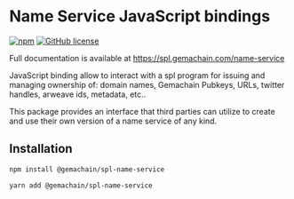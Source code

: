 # Name Service JavaScript bindings

[![npm](https://img.shields.io/npm/v/@gemachain/spl-name-service)](https://unpkg.com/@gemachain/spl-name-service@latest/) [![GitHub license](https://img.shields.io/badge/license-APACHE-blue.svg)](https://github.com/gemachain-labs/token-list/blob/b3fa86b3fdd9c817139e38641d46c5a892542a52/LICENSE)

Full documentation is available at https://spl.gemachain.com/name-service

JavaScript binding allow to interact with a spl program for issuing and managing
ownership of: domain names, Gemachain Pubkeys, URLs, twitter handles, arweave ids,
metadata, etc..

This package provides an interface that third parties can
utilize to create and use their own version of a name service of any kind.

## Installation

```bash
npm install @gemachain/spl-name-service
```

```bash
yarn add @gemachain/spl-name-service
```
